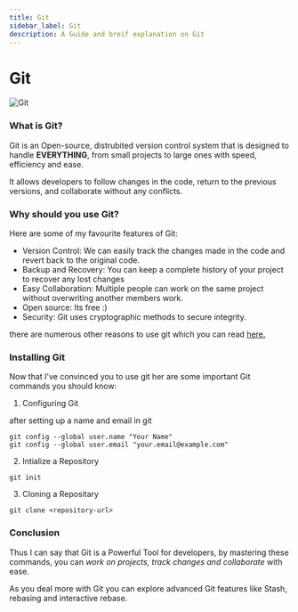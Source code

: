 ```yaml
---
title: Git
sidebar_label: Git
description: A Guide and breif explanation on Git
---
```

# Git

![Git](/img/git.png)

### What is Git?
Git is an Open-source, distrubited version control system that is designed to handle **EVERYTHING**, from small projects to large ones with speed, efficiency and ease.

It allows developers to follow changes in the code, return to the previous versions, and collaborate without any conflicts.

### Why should you use Git?
Here are some of my favourite features of Git:

* Version Control: We can easily track the changes made in the code and revert back to the original code.
* Backup and Recovery: You can keep a complete history of your project to recover any lost changes
* Easy Collaboration: Multiple people can work on the same project without overwriting another members work.
* Open source: Its free :)
* Security: Git uses cryptographic methods to secure integrity.

there are numerous other reasons to use git which you can read [here.](https://www.geeksforgeeks.org/git-features/)

### Installing Git
Now that I've convinced you to use git her are some important Git commands you should know:
1. Configuring Git

after setting up a name and email in git 
```
git config --global user.name "Your Name"
git config --global user.email "your.email@example.com"
```
2. Intialize a Repository 

` git init `

3. Cloning a Repositary

` git clone <repository-url> `

### Conclusion
Thus I can say that Git is a Powerful Tool for developers, by mastering these commands, you can *work on projects, track changes and collaborate* with ease.

As you deal more with Git you can explore advanced Git features like Stash, rebasing and interactive rebase.